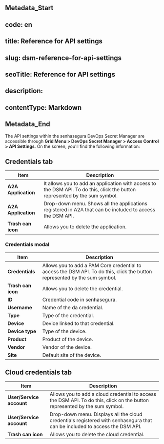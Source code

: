 ## Metadata_Start 
## code: en
## title: Reference for API settings 
## slug: dsm-reference-for-api-settings 
## seoTitle: Reference for API settings 
## description:  
## contentType: Markdown 
## Metadata_End
The API settings within the senhasegura DevOps Secret Manager are accessible through **Grid Menu > DevOps Secret Manager > Access Control > API Settings**. On the screen, you'll find the following information:

## Credentials tab

| Item                      | Description                                                                                                                 |
| ------------------------- | --------------------------------------------------------------------------------------------------------------------------- |
| **A2A Application** | It allows you to add an application with access to the DSM API. To do this, click the button represented by the sum symbol. |
| **A2A Application** | Drop-down menu. Shows all the applications registered in A2A that can be included to access the DSM API.                    |
| **Trash can icon**  | Allows you to delete the application.                                                                                       |

### Credentials modal

| Item                     | Description                                                                                                                |
| ------------------------ | -------------------------------------------------------------------------------------------------------------------------- |
| **Credentials**    | Allows you to add a PAM Core credential to access the DSM API. To do this, click the button represented by the sum symbol. |
| **Trash can icon** | Allows you to delete the credential.                                                                                       |
| **ID**             | Credential code in senhasegura.                                                                                            |
| **Username**            | Name of the da credential.                                                                                                 |
| **Type**                | Type of the credential.                                                                                                    |
| **Device**              | Device linked to that credential.                                                                                          |
| **Device type**         | Type of the device.                                                                                                        |
| **Product**             | Product of the device.                                                                                                     |
| **Vendor**              | Vendor of the device.                                                                                                      |
| **Site**                | Default site of the device.                                                                                                |

## Cloud credentials tab

| Item                           | Description                                                                                                                |
| ------------------------------ | -------------------------------------------------------------------------------------------------------------------------- |
| **User/Service account** | Allows you to add a cloud credential to access the DSM API. To do this, click on the button represented by the sum symbol. |
| **User/Service account** | Drop-down menu. Displays all the cloud credentials registered with senhasegura that can be included to access the DSM API. |
| **Trash can icon**       | Allows you to delete the cloud credential.                                                                                 |
